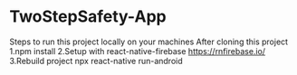 # TwoStepSafety-App
Steps to run this project locally on your machines
After cloning this project
1.npm install
2.Setup with react-native-firebase https://rnfirebase.io/
3.Rebuild project npx react-native run-android
